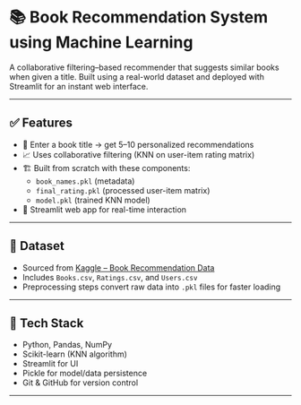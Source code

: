 # 📚 Book Recommendation System using Machine Learning

A collaborative filtering–based recommender that suggests similar books when given a title. Built using a real-world dataset and deployed with Streamlit for an instant web interface.

---

## ✅ Features

- 🔎 Enter a book title → get 5–10 personalized recommendations  
- 📈 Uses collaborative filtering (KNN on user-item rating matrix)  
- 🏗️ Built from scratch with these components:
  - `book_names.pkl` (metadata)
  - `final_rating.pkl` (processed user-item matrix)
  - `model.pkl` (trained KNN model)
- 🧰 Streamlit web app for real-time interaction

---

## 🧠 Dataset

- Sourced from [Kaggle – Book Recommendation Data](https://www.kaggle.com/datasets/ra4u12/bookrecommendation)  
- Includes `Books.csv`, `Ratings.csv`, and `Users.csv`
- Preprocessing steps convert raw data into `.pkl` files for faster loading

---

## 🔧 Tech Stack

- Python, Pandas, NumPy
- Scikit-learn (KNN algorithm)
- Streamlit for UI
- Pickle for model/data persistence
- Git & GitHub for version control

---

